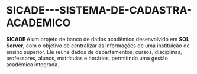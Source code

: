 # SICADE---SISTEMA-DE-CADASTRA-ACADEMICO
**SICADE** é um projeto de banco de dados acadêmico desenvolvido em **SQL Server**, com o objetivo de centralizar as informações de uma instituição de ensino superior. Ele reúne dados de departamentos, cursos, disciplinas, professores, alunos, matrículas e horários, permitindo uma gestão acadêmica integrada.
